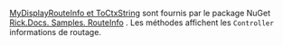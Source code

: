 [MyDisplayRouteInfo et ToCtxString](https://github.com/Rick-Anderson/RouteInfo/blob/master/Microsoft.Docs.Samples.RouteInfo/ControllerContextExtensions.cs) sont fournis par le package NuGet [Rick.Docs. Samples. RouteInfo](https://www.nuget.org/packages/Rick.Docs.Samples.RouteInfo) . Les méthodes affichent les `Controller` informations de routage.